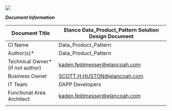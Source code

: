 ![](https://user-images.githubusercontent.com/60447023/153193410-e5617d8e-5fb8-42ea-b406-95844fcbfae7.png)


***Document Information***

| Document Title | Elanco Data_Product_Pattern Solution Design Document |
| -----------    | -----------                              |
| CI Name        | Data_Product_Pattern                                    |
| Author(s)*     | Data_Product_Pattern                    |
| Technical Owner* (if not author) |  kaden.feldmesser@elancoah.com          |
| Business Owner |  SCOTT.H.HUSTON@elancoah.com                             |
| IT Team        | DAPP Developers                                      |  
| Functional Area Architect |    kaden.feldmesser@elancoah.com                |
|				 |                                          |  
